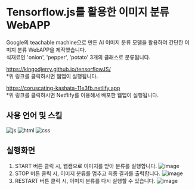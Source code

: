 # Tensorflow.js를 활용한 이미지 분류 WebAPP
Google의 teachable machine으로 만든 AI 이미지 분류 모델을 활용하여 간단한 이미지 분류 WebAPP을 제작했습니다. <br>
식재료인 'onion', 'pepper', 'potato' 3개의 클래스로 분류됩니다. 

https://kingodjerry.github.io/tensorflowJS/
<br> *위 링크를 클릭하시면 웹앱이 실행됩니다.

https://coruscating-kashata-11e3fb.netlify.app
<br> *위 링크를 클릭하시면 Netflify를 이용해서 배포한 웹앱이 실행됩니다. 

## 사용 언어 및 스킬 
![js](https://img.shields.io/badge/JavaScript-F7DF1E?style=for-the-badge&logo=JavaScript&logoColor=white)
![html](https://img.shields.io/badge/HTML-239120?style=for-the-badge&logo=html5&logoColor=white)
![css](https://img.shields.io/badge/CSS-239120?&style=for-the-badge&logo=css3&logoColor=white)

## 실행화면
1. START 버튼 클릭 시, 웹캠으로 이미지를 받아 분류를 실행합니다.
  ![image](https://github.com/kingodjerry/tensorflowJS/assets/143167244/88089437-3a55-4c19-bd9f-8be068d1c2ad)
2. STOP 버튼 클릭 시, 이미지 분류를 멈추고 최종 결과를 출력합니다.
  ![image](https://github.com/kingodjerry/tensorflowJS/assets/143167244/2525c2e4-61d5-491a-b5b2-94733ba577e6)
3. RESTART 버튼 클릭 시, 이미지 분류를 다시 실행할 수 있습니다. 
  ![image](https://github.com/kingodjerry/tensorflowJS/assets/143167244/1d589d14-8d5a-4482-adb9-4b2c138d9fc6)
